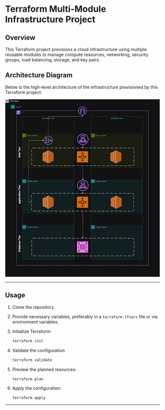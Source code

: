# Terraform Multi-Module Infrastructure Project

## Overview

This Terraform project provisions a cloud infrastructure using multiple reusable modules to manage compute resources, networking, security groups, load balancing, storage, and key pairs.
## Architecture Diagram

Below is the high-level architecture of the infrastructure provisioned by this Terraform project:

![Architecture Diagram](architecture.png)

---

## Usage

1. Clone the repository.

2. Provide necessary variables, preferably in a `terraform.tfvars` file or via environment variables.

3. Initialize Terraform:

    ```bash
    terraform init
    ```

4. Validate the configuration:

    ```bash
    terraform validate
    ```

5. Preview the planned resources:

    ```bash
    terraform plan
    ```

6. Apply the configuration:

    ```bash
    terraform apply
    ```

---


